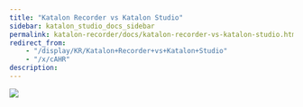 ```yaml
---
title: "Katalon Recorder vs Katalon Studio" 
sidebar: katalon_studio_docs_sidebar
permalink: katalon-recorder/docs/katalon-recorder-vs-katalon-studio.html 
redirect_from:
    - "/display/KR/Katalon+Recorder+vs+Katalon+Studio"
    - "/x/cAHR"
description: 
---
```

![](../../images/katalon-recorder/docs/katalon-recorder-vs-katalon-studio/KS-vs-KR-also-free.png)